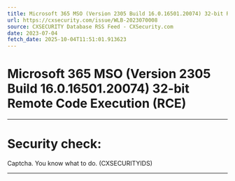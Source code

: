 ```yaml
---
title: Microsoft 365 MSO (Version 2305 Build 16.0.16501.20074) 32-bit Remote Code Execution (RCE)
url: https://cxsecurity.com/issue/WLB-2023070008
source: CXSECURITY Database RSS Feed - CXSecurity.com
date: 2023-07-04
fetch_date: 2025-10-04T11:51:01.913623
---
```


# Microsoft 365 MSO (Version 2305 Build 16.0.16501.20074) 32-bit Remote Code Execution (RCE)

---

# Security check:

Captcha. You know what to do. (CXSECURITYIDS)

---